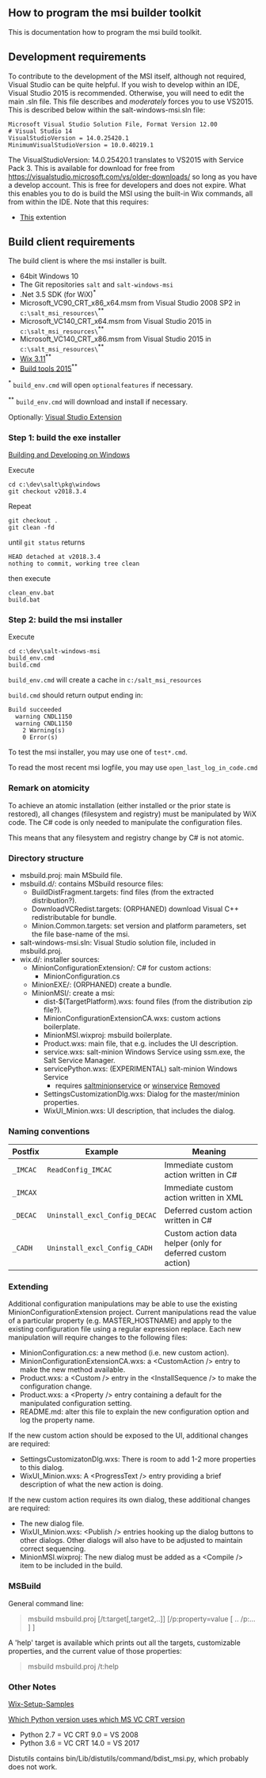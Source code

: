 ## How to program the msi builder toolkit

This is documentation how to program the msi build toolkit.


## Development requirements

To contribute to the development of the MSI itself, although not required, Visual Studio can be quite helpful.
If you wish to develop within an IDE, Visual Studio 2015 is recommended. Otherwise, you will need to edit the
main .sln file. This file describes and *moderately* forces you to use VS2015. This is described below within
the salt-windows-msi.sln file:
```
Microsoft Visual Studio Solution File, Format Version 12.00
# Visual Studio 14
VisualStudioVersion = 14.0.25420.1
MinimumVisualStudioVersion = 10.0.40219.1
```  
The VisualStudioVersion: 14.0.25420.1 translates to VS2015 with Service Pack 3. This is available for download
for free from https://visualstudio.microsoft.com/vs/older-downloads/ so long as you have a develop account. This
is free for developers and does not expire. What this enables you to do is build the MSI using the built-in Wix
commands, all from within the IDE. Note that this requires:
 - [This](https://marketplace.visualstudio.com/items?itemName=WixToolset.WixToolsetVisualStudio2015Extension)
 extention 


## Build client requirements

The build client is where the msi installer is built.

- 64bit Windows 10
- The Git repositories `salt` and `salt-windows-msi`
- .Net 3.5 SDK (for WiX)<sup>*</sup>
- Microsoft_VC90_CRT_x86_x64.msm from Visual Studio 2008 SP2 in `c:\salt_msi_resources\`<sup>**</sup>
- Microsoft_VC140_CRT_x64.msm from Visual Studio 2015 in `c:\salt_msi_resources\`<sup>**</sup>
- Microsoft_VC140_CRT_x86.msm from Visual Studio 2015 in `c:\salt_msi_resources\`<sup>**</sup>
- [Wix 3.11](http://wixtoolset.org/releases/)<sup>**</sup>
- [Build tools 2015](https://www.microsoft.com/en-US/download/confirmation.aspx?id=48159)<sup>**</sup>

<sup>*</sup> `build_env.cmd` will open `optionalfeatures` if necessary.

<sup>**</sup> `build_env.cmd` will download and install if necessary.

Optionally: [Visual Studio Extension](https://marketplace.visualstudio.com/items?itemName=WixToolset.WiXToolset)

### Step 1: build the exe installer

[Building and Developing on Windows](https://docs.saltstack.com/en/latest/topics/installation/windows.html#building-and-developing-on-windows)

Execute

    cd c:\dev\salt\pkg\windows
    git checkout v2018.3.4

Repeat

    git checkout .
    git clean -fd

until `git status` returns

    HEAD detached at v2018.3.4
    nothing to commit, working tree clean

then execute 

    clean_env.bat
    build.bat

### Step 2: build the msi installer

Execute

    cd c:\dev\salt-windows-msi
    build_env.cmd
    build.cmd

`build_env.cmd` will create a cache in `c:/salt_msi_resources`

`build.cmd` should return output ending in:

    Build succeeded
      warning CNDL1150
      warning CNDL1150
        2 Warning(s)
        0 Error(s)

To test the msi installer, you may use one of `test*.cmd`.

To read the most recent msi logfile, you may use `open_last_log_in_code.cmd`


### Remark on atomicity 

To achieve an atomic installation (either installed or the prior state is restored), all changes (filesystem and registry) must be manipulated by WiX code.
The C# code is only needed to manipulate the configuration files. 

This means that any filesystem and registry change by C# is not atomic.

### Directory structure

- msbuild.proj: main MSbuild file.
- msbuild.d/: contains MSbuild resource files:
  - BuildDistFragment.targets: find files (from the extracted distribution?).
  - DownloadVCRedist.targets: (ORPHANED) download Visual C++ redistributable for bundle.
  - Minion.Common.targets: set version and platform parameters, set the file base-name of the msi.
- salt-windows-msi.sln: Visual Studio solution file, included in msbuild.proj.
- wix.d/: installer sources:
  - MinionConfigurationExtension/: C# for custom actions:
    - MinionConfiguration.cs
  - MinionEXE/: (ORPHANED) create a bundle.
  - MinionMSI/: create a msi:
    - dist-$(TargetPlatform).wxs: found files (from the distribution zip file?).
    - MinionConfigurationExtensionCA.wxs: custom actions boilerplate.
    - MinionMSI.wixproj: msbuild boilerplate.
    - Product.wxs: main file, that e.g. includes the UI description.
    - service.wxs: salt-minion Windows Service using ssm.exe, the Salt Service Manager.
    - servicePython.wxs: (EXPERIMENTAL) salt-minion Windows Service
      - requires [saltminionservice](https://github.com/saltstack/salt/blob/167cdb344732a6b85e6421115dd21956b71ba25a/salt/utils/saltminionservice.py) or [winservice](https://github.com/saltstack/salt/blob/3fb24929c6ebc3bfbe2a06554367f8b7ea980f5e/salt/utils/winservice.py) [Removed](https://github.com/saltstack/salt/commit/8c01aacd9b4d6be2e8cf991e3309e2a378737ea0)
    - SettingsCustomizationDlg.wxs: Dialog for the master/minion properties.
    - WixUI_Minion.wxs: UI description, that includes the dialog.

### Naming conventions

Postfix  | Example                            | Meaning
-------- | ---------------------------------- | -------
`_IMCAC` | `ReadConfig_IMCAC`                 | Immediate custom action written in C#
`_IMCAX` |                                    | Immediate custom action written in XML
`_DECAC` | `Uninstall_excl_Config_DECAC`      | Deferred custom action written in C#
`_CADH`  | `Uninstall_excl_Config_CADH`       | Custom action data helper (only for deferred custom action)

### Extending

Additional configuration manipulations may be able to use the existing
MinionConfigurationExtension project. Current manipulations read the
value of a particular property (e.g. MASTER\_HOSTNAME) and apply to the
existing configuration file using a regular expression replace. Each new
manipulation will require changes to the following files:

- MinionConfiguration.cs: a new method (i.e. new custom action).
- MinionConfigurationExtensionCA.wxs: a &lt;CustomAction /&gt; entry to
  make the new method available.
- Product.wxs: a &lt;Custom /&gt; entry in the &lt;InstallSequence /&gt;
  to make the configuration change.
- Product.wxs: a &lt;Property /&gt; entry containing a default for the
  manipulated configuration setting.
- README.md: alter this file to explain the new configuration option and
  log the property name.

If the new custom action should be exposed to the UI, additional changes
are required:

- SettingsCustomizatonDlg.wxs: There is room to add 1-2 more properties to this dialog.
- WixUI_Minion.wxs: A &lt;ProgressText /&gt; entry providing a brief description of what the new action is doing.

If the new custom action requires its own dialog, these additional changes are required:

- The new dialog file.
- WixUI_Minion.wxs: &lt;Publish /&gt; entries hooking up the dialog buttons to other dialogs.
  Other dialogs will also have to be adjusted to maintain correct sequencing.
- MinionMSI.wixproj: The new dialog must be added as a &lt;Compile /&gt; item to be included in the build.

### MSBuild

General command line:

> msbuild msbuild.proj \[/t:target[,target2,..]] \[/p:property=value [ .. /p:... ] ]

A 'help' target is available which prints out all the targets, customizable
properties, and the current value of those properties:

> msbuild msbuild.proj /t:help

### Other Notes

[Wix-Setup-Samples](https://github.com/deepak-rathi/Wix-Setup-Samples)

[Which Python version uses which MS VC CRT version](https://wiki.python.org/moin/WindowsCompilers)

- Python 2.7 = VC CRT 9.0 = VS 2008  
- Python 3.6 = VC CRT 14.0 = VS 2017

Distutils contains bin/Lib/distutils/command/bdist_msi.py, which probably does not work.
